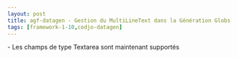 ```yaml
---
layout: post
title: agf-datagen - Gestion du MultiLineText dans la Génération Globs
tags: [framework-1-10,codjo-datagen]
---
```

\- Les champs de type Textarea sont maintenant supportés
